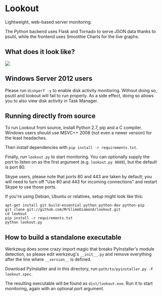 Lookout
=======

Lightweight, web-based server monitoring.

The Python backend uses Flask and Tornado to serve JSON data thanks to psutil,
while the frontend uses Smoothie Charts for the live graphs.

What does it look like?
-----------------------

![](https://i.slimediamond.net/Screenshot_from_2024-04-09_18-21-27.png)

Windows Server 2012 users
-------------------------

Please run `diskperf -y` to enable disk activity monitoring. Without doing so,
psutil and lookout will fail to run properly. As a side effect, doing so allows
you to also view disk activity in Task Manager.

Running directly from source
----------------------------

To run Lookout from source, install Python 2.7, pip and a C compiler. Windows
users should use MSVC++ 2008 (not even a newer version) for the least headaches.

Then install dependencies with `pip install -r requirements.txt`.

Finally, run `lookout.py` to start monitoring. You can optionally supply the
port to listen on as the first argument (e.g. `lookout.py 8080`), but the
default is port 80.

Skype users, please note that ports 80 and 443 are taken by default; you will
need to turn off "Use 80 and 443 for incoming connections" and restart Skype to
use those ports.

If you're using Debian, Ubuntu or relatives, setup might look like this:

	apt-get install git build-essential python python-dev python-pip
	git clone git://github.com/MrSlimeDiamond/lookout.git
	cd lookout
	pip install -r requirements.txt
	python lookout.py

How to build a standalone executable
------------------------------------

Werkzeug does some crazy import magic that breaks PyInstaller's module
detection, so please edit werkzeug's `__init__.py` and remove everything after
the line where `__version__` is defined.

Download PyInstaller and in this directory, run
`path/to/pyinstaller.py -F lookout.spec`.

The resulting executable will be found as `dist/lookout.exe`. Run it to start
monitoring, again with an optional port argument.
